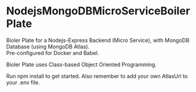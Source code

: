 # NodejsMongoDBMicroServiceBoilerPlate

Bioler Plate for a Nodejs-Express Backend (Micro Service), with MongoDB Database (using MongoDB Atlas).  
Pre-configured for Docker and Babel.

Bioler Plate uses Class-based Object Oriented Programming.

Run npm install to get started. Also remember to add your own AtlasUrl to your .env file.
